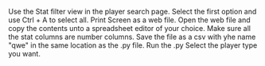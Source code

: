 Use the Stat filter view in the player search page.
Select the first option and use Ctrl + A to select all.
Print Screen as a web file.
Open the web file and copy the contents unto a spreadsheet editor of your choice.
Make sure all the stat columns are number columns.
Save the file as a csv with yhe name "qwe" in the same location as the .py file.
Run the .py
Select the player type you want.
